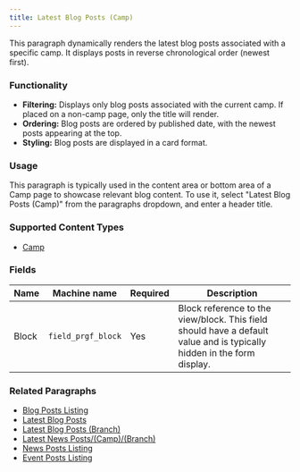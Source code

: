 ```yaml
---
title: Latest Blog Posts (Camp)
---
```


This paragraph dynamically renders the latest blog posts associated with a specific camp. It displays posts in reverse chronological order (newest first).

### Functionality

*   **Filtering:** Displays only blog posts associated with the current camp. If placed on a non-camp page, only the title will render.
*   **Ordering:** Blog posts are ordered by published date, with the newest posts appearing at the top.
*   **Styling:** Blog posts are displayed in a card format.

### Usage

This paragraph is typically used in the content area or bottom area of a Camp page to showcase relevant blog content. To use it, select "Latest Blog Posts (Camp)" from the paragraphs dropdown, and enter a header title.

### Supported Content Types

*   [Camp](../../content-types/camp)

### Fields

| Name  | Machine name | Required | Description |
| ------------- | ------------- | ------------- | ------------- |
| Block | `field_prgf_block` | Yes | Block reference to the view/block.  This field should have a default value and is typically hidden in the form display. |

### Related Paragraphs

*   [Blog Posts Listing](../blog-posts-listing)
*   [Latest Blog Posts](./latest-blog-posts)
*   [Latest Blog Posts (Branch)](./latest-blog-posts-(branch))
*   [Latest News Posts/(Camp)/(Branch)](../latest-news-posts)
*   [News Posts Listing](../news-posts-listing)
*   [Event Posts Listing](../event-posts-listing)
